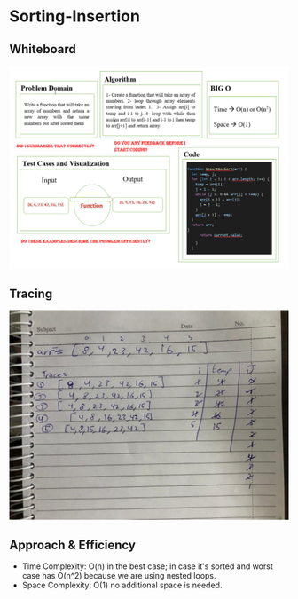 # Sorting-Insertion

## Whiteboard

![](./images/Screenshot_29.png)

## Tracing

![](./images/WhatsApp%20Image%202022-08-09%20at%2010.33.48%20PM.jpeg)

## Approach & Efficiency

- Time Complexity: O(n) in the best case; in case it's sorted and worst case has O(n^2) because we are using nested loops.
- Space Complexity: O(1) no additional space is needed.
